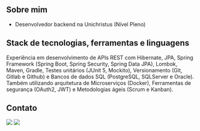 ## Sobre mim ##
- Desenvolvedor backend na Unichristus (Nível Pleno)

## Stack de tecnologias, ferramentas e linguagens ##
Experiência em desenvolvimento de APIs REST com Hibernate, JPA, Spring Framework (Spring Boot, Spring Security, Spring Data JPA), Lombok, Maven, Gradle, Testes unitários (JUnit 5, Mockito), Versionamento (Git, Gitlab e Github) e Bancos de dados SQL (PostgreSQL, SQLServer e Oracle).
Também utilizando arquitetura de Microserviços (Docker), Ferramentas de segurança (OAuth2, JWT) e Metodologias ágeis (Scrum e Kanban).

## Contato ##
<div>
  <a href = "mailto:icaronedson54@gmail.com"><img src="https://img.shields.io/badge/-Gmail-%23333?style=for-the-badge&logo=gmail&logoColor=white" target="_blank"></a>
  <a href="https://www.linkedin.com/in/nedsonicaro/-45875016a" target="_blank"><img src="https://img.shields.io/badge/-LinkedIn-%230077B5?style=for-the-badge&logo=linkedin&logoColor=white" target="_blank"></a> 
</div>
